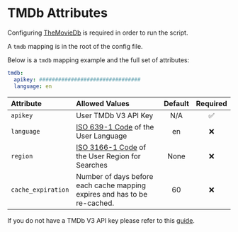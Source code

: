 # TMDb Attributes

Configuring [TheMovieDb](https://www.themoviedb.org/) is required in order to run the script. 

A `tmdb` mapping is in the root of the config file.

Below is a `tmdb` mapping example and the full set of attributes:
```yaml
tmdb:
  apikey: ################################
  language: en
```

| Attribute          | Allowed Values                                                                                            | Default | Required |
|:-------------------|:----------------------------------------------------------------------------------------------------------|:-------:|:--------:|
| `apikey`           | User TMDb V3 API Key                                                                                      |   N/A   | &#9989;  |
| `language`         | [ISO 639-1 Code](https://en.wikipedia.org/wiki/List_of_ISO_639-1_codes) of the User Language              |   en    | &#10060; |
| `region`           | [ISO 3166-1 Code](https://en.wikipedia.org/wiki/ISO_3166-1#Current_codes) of the User Region for Searches |  None   | &#10060; |
| `cache_expiration` | Number of days before each cache mapping expires and has to be re-cached.                                 |   60    | &#10060; |

If you do not have a TMDb V3 API key please refer to this [guide](https://developers.themoviedb.org/3/getting-started/introduction).
